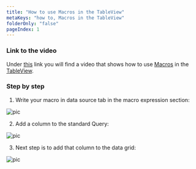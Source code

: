 ```yaml
---
title: "How to use Macros in the TableView"
metaKeys: "how to, Macros in the TableView"
folderOnly: "false"
pageIndex: 1
---
```


### Link to the video

Under [this](https://profitbasedocs.blob.core.windows.net/videos/Table%20View%20-%20Macro%20Expansion.mp4) link you will find a video that shows how to use [Macros](../../macros.md) in the [TableView](../../tableview.md). 
<br/>

### Step by step

1. Write your macro in data source tab in the macro expression section:

![pic](https://profitbasedocs.blob.core.windows.net/images/macroht%20(1).png)

2.  Add a column to the standard Query:

![pic](https://profitbasedocs.blob.core.windows.net/images/macroht%20(2).png)

3. Next step is to add that column to the data grid:

![pic](https://profitbasedocs.blob.core.windows.net/images/macroht%20(3).png)

